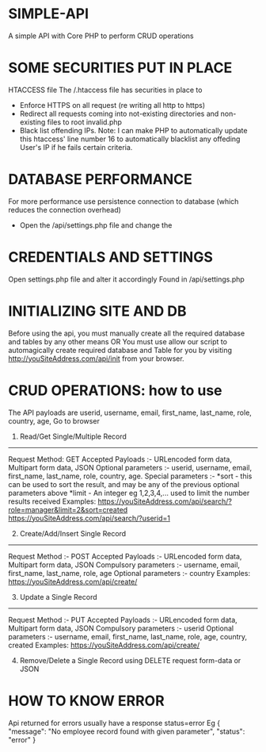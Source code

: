 # SIMPLE-API
A simple API with Core PHP to perform CRUD operations


# SOME SECURITIES PUT IN PLACE
HTACCESS file
The /.htaccess file has securities in place to
* Enforce HTTPS on all request (re writing all http to https)
* Redirect all requests coming into not-existing directories and non-existing files to root invalid.php
* Black list offending IPs. 
Note: I can make PHP to automatically update this htaccess' line number 16 to automatically blacklist any offeding User's IP if he fails certain criteria.

# DATABASE PERFORMANCE
For more performance use persistence connection to database (which reduces the connection overhead)
* Open the /api/settings.php file and change the 

# CREDENTIALS AND SETTINGS
Open settings.php file and alter it accordingly
Found in /api/settings.php

# INITIALIZING SITE AND DB
Before using the api, you must manually create all the required database and tables by any other means
	OR
You must use allow our script to automagically create required database and Table for you by visiting  http://youSiteAddress.com/api/init  from your browser.


# CRUD OPERATIONS: 	how to use
The API payloads are userid, username, email, first_name, last_name, role, country, age, 
Go to browser

1. Read/Get Single/Multiple Record
----------------------------------
Request Method: GET
Accepted Payloads :- URLencoded form data, Multipart form data, JSON
Optional parameters :- userid, username, email, first_name, last_name, role, country, age.
Special parameters :-
	*sort - this can be used to sort the result, and may be any of the previous optional parameters above
	*limit - An integer eg 1,2,3,4,... used to limit the number results received
Examples:
	https://youSiteAddress.com/api/search/?role=manager&limit=2&sort=created
	https://youSiteAddress.com/api/search/?userid=1


2. Create/Add/Insert Single Record
----------------------------------
Request Method :- POST
Accepted Payloads :- URLencoded form data, Multipart form data, JSON
Compulsory parameters :- username, email, first_name, last_name, role, age
Optional parameters :- country
Examples:
	https://youSiteAddress.com/api/create/


3. Update a Single Record
-------------------------
Request Method :- PUT
Accepted Payloads :- URLencoded form data, Multipart form data, JSON
Compulsory parameters :- userid
Optional parameters :- username, email, first_name, last_name, role, age, country, created
Examples:
	https://youSiteAddress.com/api/create/


4. Remove/Delete a Single Record using DELETE request form-data or JSON


# HOW TO KNOW ERROR
Api returned for errors usually have a response status=error
Eg
{
  "message": "No employee record found with given parameter",
  "status": "error"
}
